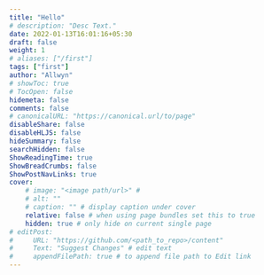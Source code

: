 ```yaml
---
title: "Hello"
# description: "Desc Text."
date: 2022-01-13T16:01:16+05:30
draft: false
weight: 1
# aliases: ["/first"]
tags: ["first"]
author: "Allwyn"
# showToc: true
# TocOpen: false
hidemeta: false
comments: false
# canonicalURL: "https://canonical.url/to/page"
disableShare: false
disableHLJS: false
hideSummary: false
searchHidden: false
ShowReadingTime: true
ShowBreadCrumbs: false
ShowPostNavLinks: true
cover:
    # image: "<image path/url>" # 
    # alt: "" 
    # caption: "" # display caption under cover
    relative: false # when using page bundles set this to true
    hidden: true # only hide on current single page
# editPost:
#     URL: "https://github.com/<path_to_repo>/content"
#     Text: "Suggest Changes" # edit text
#     appendFilePath: true # to append file path to Edit link
---
```



